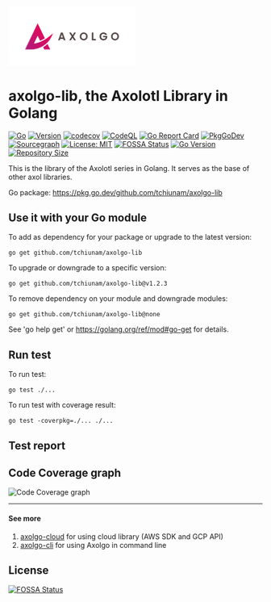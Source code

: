 <img src="images/axolgo-logo-transparent.png" width="50%" />

# axolgo-lib, the Axolotl Library in Golang
[![Go](https://github.com/tchiunam/axolgo-lib/actions/workflows/go.yml/badge.svg)](https://github.com/tchiunam/axolgo-lib/actions/workflows/go.yml)
[![Version](https://img.shields.io/github/v/release/tchiunam/axolgo-lib?sort=semver)](https://github.com/tchiunam/axolgo-lib/releases)
[![codecov](https://codecov.io/gh/tchiunam/axolgo-lib/branch/main/graph/badge.svg?token=B5DNGRMYUG)](https://codecov.io/gh/tchiunam/axolgo-lib)
[![CodeQL](https://github.com/tchiunam/axolgo-lib/actions/workflows/codeql-analysis.yml/badge.svg)](https://github.com/tchiunam/axolgo-lib/actions/workflows/codeql-analysis.yml)
[![Go Report Card](https://goreportcard.com/badge/github.com/tchiunam/axolgo-lib)](https://goreportcard.com/report/github.com/tchiunam/axolgo-lib)
[![PkgGoDev](https://pkg.go.dev/badge/github.com/tchiunam/axolgo-lib)](https://pkg.go.dev/github.com/tchiunam/axolgo-lib)
[![Sourcegraph](https://sourcegraph.com/github.com/tchiunam/axolgo-lib/-/badge.svg)](https://sourcegraph.com/github.com/tchiunam/axolgo-lib?badge)
[![License: MIT](https://img.shields.io/badge/License-MIT-blue.svg)](https://opensource.org/licenses/MIT)
[![FOSSA Status](https://app.fossa.com/api/projects/custom%2B32310%2Fgithub.com%2Ftchiunam%2Faxolgo-lib.svg?type=shield)](https://app.fossa.com/projects/custom%2B32310%2Fgithub.com%2Ftchiunam%2Faxolgo-lib?ref=badge_shield)
[![Go Version](https://img.shields.io/github/go-mod/go-version/tchiunam/axolgo-lib)](https://github.com/tchiunam/axolgo-lib)
[![Repository Size](https://img.shields.io/github/repo-size/tchiunam/axolgo-lib.svg?label=Repo%20size)](https://github.com/tchiunam/axolgo-lib)

This is the library of the Axolotl series in Golang. It serves as the base of other axol libraries.

Go package: https://pkg.go.dev/github.com/tchiunam/axolgo-lib

## Use it with your Go module
To add as dependency for your package or upgrade to the latest version:
```
go get github.com/tchiunam/axolgo-lib
```

To upgrade or downgrade to a specific version:
```
go get github.com/tchiunam/axolgo-lib@v1.2.3
```

To remove dependency on your module and downgrade modules:
```
go get github.com/tchiunam/axolgo-lib@none
```

See 'go help get' or https://golang.org/ref/mod#go-get for details.

## Run test
To run test:
```
go test ./...
```

To run test with coverage result:
```
go test -coverpkg=./... ./...
```

## Test report
## Code Coverage graph
![Code Coverage graph](https://codecov.io/gh/tchiunam/axolgo-lib/branch/main/graphs/tree.svg?token=B5DNGRMYUG)

---
#### See more  
1. [axolgo-cloud](https://github.com/tchiunam/axolgo-cloud) for using cloud library (AWS SDK and GCP API)
2. [axolgo-cli](https://github.com/tchiunam/axolgo-cli) for using Axolgo in command line


## License
[![FOSSA Status](https://app.fossa.com/api/projects/git%2Bgithub.com%2Ftchiunam%2Faxolgo-lib.svg?type=large)](https://app.fossa.com/projects/git%2Bgithub.com%2Ftchiunam%2Faxolgo-lib?ref=badge_large)